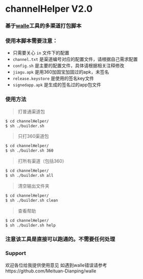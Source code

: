# channelHelper V2.0
### 基于[walle](https://github.com/Meituan-Dianping/walle)工具的多渠道打包脚本

### 使用本脚本需要注意：
- 只需要关心 `in` 文件下的配置
- `channel.txt` 是渠道编号对应的配置文件，请根据自己需求配置
- `config.sh` 是主要的配置文件，具体请根据相关注释修改
- `jiagu.apk` 是用360加固宝加固过的apk，未签名
- `release.keystore` 是使用的签名key文件
- `signedapp.apk` 是生成的签名过的app包文件

### 使用方法
> 打普通渠道包

```bash
$ cd channelHelper/
$ sh ./builder.sh 
```

> 只打360渠道包

```bash
$ cd channelHelper/
$ sh ./builder.sh 360
```

> 打所有渠道（包括360）

```bash
$ cd channelHelper/
$ sh ./builder.sh all
```

> 清空输出文件夹

```bash
$ cd channelHelper/
$ sh ./builder.sh clean
```

> 查看帮助

```bash
$ cd channelHelper/
$ sh ./builder.sh help
```

### 注意该工具是直接可以跑通的。不需要任何处理

### Support
欢迎各位给我提供使用意见
如遇到walle错误请参考https://github.com/Meituan-Dianping/walle 
